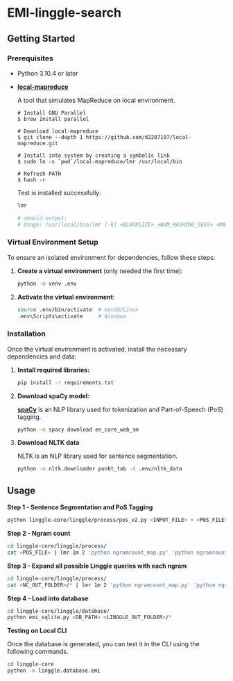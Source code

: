 # EMI-linggle-search

## Getting Started

### Prerequisites

- Python 3.10.4 or later

- [**local-mapreduce**](https://github.com/d2207197/local-mapreduce)

  A tool that simulates MapReduce on local environment.

  ```
  # Install GNU Parallel
  $ brew install parallel

  # Download local-mapreduce
  $ git clone --depth 1 https://github.com/d2207197/local-mapreduce.git

  # Install into system by creating a symbolic link
  $ sudo ln -s `pwd`/local-mapreduce/lmr /usr/local/bin

  # Refresh PATH
  $ hash -r
  ```

  Test is installed successfully:

  ```bash
  lmr

  # should output:
  # Usage: /usr/local/bin/lmr [-k] <BLOCKSIZE> <NUM_HASHING_SEGS> <MAPPER> <REDUCER> <OUTPUT_DIR>
  ```

### Virtual Environment Setup

To ensure an isolated environment for dependencies, follow these steps:

1. **Create a virtual environment** (only needed the first time):

   ```bash
   python -m venv .env
   ```

2. **Activate the virtual environment**:
   ```bash
   source .env/bin/activate  # macOS/Linux
   .env\Scripts\activate     # Windows
   ```

### Installation

Once the virtual environment is activated, install the necessary dependencies and data:

1. **Install required libraries:**

   ```bash
   pip install -r requirements.txt
   ```

2. **Download spaCy model:**

   [**spaCy**](https://spacy.io/) is an NLP library used for tokenization and Part-of-Speech (PoS) tagging.

   ```bash
   python -m spacy download en_core_web_sm
   ```

3. **Download NLTK data**

   NLTK is an NLP library used for sentence segmentation.

   ```bash
   python -m nltk.downloader punkt_tab -d .env/nltk_data
   ```

<!-- USAGE EXAMPLES -->

## Usage

**Step 1 - Sentence Segmentation and PoS Tagging**

```bash
python linggle-core/linggle/process/pos_v2.py <INPUT_FILE> > <POS_FILE>
```

**Step 2 - Ngram count**

```bash
cd linggle-core/linggle/process/
cat <POS_FILE> | lmr 1m 2 'python ngramcount_map.py' 'python ngramcount_reduce.py' <NC_OUT_FOLDER>
```

**Step 3 - Expand all possible Linggle queries with each ngram**

```bash
cd linggle-core/linggle/process/
cat <NC_OUT_FOLDER>/* | lmr 1m 2 'python ngramcount_map.py' 'python ngramcount_reduce.py' <LINGGLE_OUT_FOLDER>
```

**Step 4 - Load into database**

```bash
cd linggle-core/linggle/database/
python emi_sqlite.py <DB_PATH> <LINGGLE_OUT_FOLDER>/*
```

**Testing on Local CLI**

Once the database is generated, you can test it in the CLI using the following commands.

```bash
cd linggle-core
python -m linggle.database.emi
```
